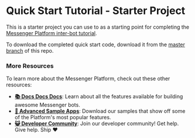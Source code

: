 # Quick Start Tutorial - Starter Project

This is a starter project you can use to as a starting point for completing the [Messenger Platform inter-bot tutorial](https://developers.facebook.com/docs/messenger-platform/getting-started/quick-start).

To download the completed quick start code, download it from the [master branch](https://github.com/fbsamples/messenger-platform-samples/tree/master/quick-start) of this repo.

### More Resources

To learn more about the Messenger Platform, check out these other resources:

- **[📚 Docs Docs Docs](https://developers.facebook.com/docs/messenger-platform/)**: Learn about all the features available for building awesome Messenger bots.
- **[📱 Advanced Sample Apps](https://github.com/fbsamples/messenger-bot-samples)**: Download our samples that show off some of the Platform's most popular features.
- **[😺 Developer Community](https://www.facebook.com/groups/messengerplatform/)**: Join our developer community! Get help. Give help. Ship ❤️
